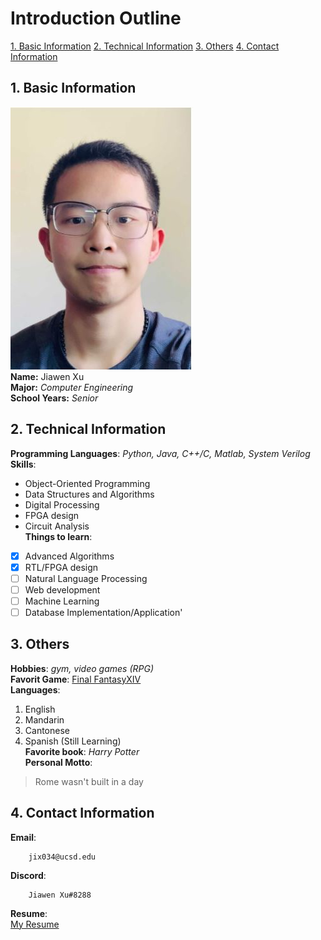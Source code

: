 #  Introduction Outline
[1. Basic Information](https://github.com/XuJiaWen1998/CSE110Project1/blob/vs_code_branch/index.md#1-basic-information) 
[2. Technical Information](https://github.com/XuJiaWen1998/CSE110Project1/blob/vs_code_branch/index.md#2-technical-information)
[3. Others](https://github.com/XuJiaWen1998/CSE110Project1/blob/vs_code_branch/index.md#3-others)
[4. Contact Information](https://github.com/XuJiaWen1998/CSE110Project1/blob/vs_code_branch/index.md#4-contact-information)  

## 1. Basic Information
![image](Image.JPG)  
__Name:__ Jiawen Xu  
__Major:__ *Computer Engineering*  
__School Years:__ *Senior*  

## 2. Technical Information
__Programming Languages__: *Python, Java, C++/C, Matlab, System Verilog*  
__Skills__:  
- Object-Oriented Programming
- Data Structures and Algorithms
- Digital Processing
- FPGA design
- Circuit Analysis  
__Things to learn__:  
- [X] Advanced Algorithms
- [X] RTL/FPGA design
- [ ] Natural Language Processing
- [ ] Web development
- [ ] Machine Learning
- [ ] Database Implementation/Application'  

## 3. Others
__Hobbies__: *gym, video games (RPG)*  
__Favorit Game__: [Final FantasyXIV](https://en.wikipedia.org/wiki/Final_Fantasy_XIV)  
__Languages__:  
1. English
2. Mandarin 
3. Cantonese
4. Spanish (Still Learning)  
__Favorite book__: *Harry Potter*  
__Personal Motto__:  
> Rome wasn't built in a day

## 4. Contact Information
__Email__:  
```
    jix034@ucsd.edu
```
__Discord__:  
```
    Jiawen Xu#8288
```
__Resume__:  
[My Resume](Jiawen_Xu_Resume.pdf)